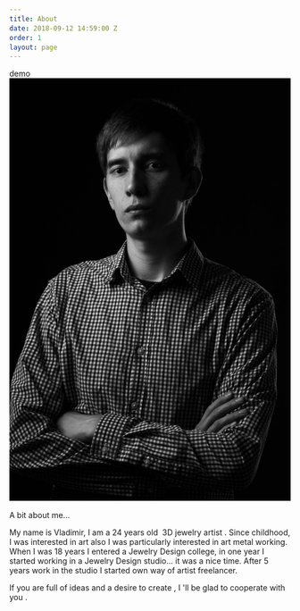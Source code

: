 ```yaml
---
title: About
date: 2018-09-12 14:59:00 Z
order: 1
layout: page
---
```

<div id="page">
	<div class="mh-head Sticky">
		<span class="mh-btns-left">
			<a href="#menu" class="fa fa-bars"></a>
			<a href="#page" class="fa fa-close"></a>
		</span>
		<span class="mh-text">demo</span>
	</div>
	<!-- <div id="content" class="content"> -->
		<section class="container">			
			<div class="two-seps">
				<div class="about-column">
					<div class="selfie">
						<img src="img/selfie.jpg" alt="">
					</div>
				</div>
				<div class="about-column">
					<div class="text">
						<p style="text-align: left;">A bit about me...</p>
						<p style="text-align: left;">My name is Vladimir, I am a 24 years old &nbsp;3D jewelry artist&nbsp;.
							Since childhood, I was interested in art also&nbsp;I was particularly interested in art metal working.
							When I was 18 years I entered a&nbsp;Jewelry Design college, in one year&nbsp;I started working in a Jewelry Design studio... it was a nice time.
						After 5 years work in the studio I started&nbsp;own way of artist freelancer.</p>
						<p style="text-align: left;">If you are full of ideas and a desire to create , I 'll be glad to cooperate with you .</p>
					</div>
				</div>
			</div>
			<div class="group-combo">
		</div>
	</section>
<!-- </div> -->
</div>